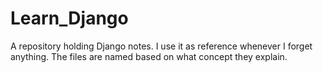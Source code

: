 # Learn_Django
A repository holding Django notes. 
I use it as reference whenever I forget anything. 
The files are named based on what concept they explain.
 
